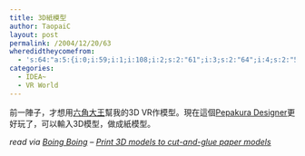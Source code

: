 ```yaml
---
title: 3D紙模型
author: TaopaiC
layout: post
permalink: /2004/12/20/63
wheredidtheycomefrom:
  - 's:64:"a:5:{i:0;i:59;i:1;i:108;i:2;s:2:"61";i:3;s:2:"64";i:4;s:2:"51";}";'
categories:
  - IDEA~
  - VR World
---
```

前一陣子，才想用[六角大王][1]幫我的3D VR作模型。現在這個[Pepakura Designer][2]更好玩了，可以輸入3D模型，做成紙模型。

*read via [Boing Boing][3] &#8211; [Print 3D models to cut-and-glue paper models ][4]*

 [1]: http://www.shusaku.co.jp/www/
 [2]: http://www.tamasoft.co.jp/pepakura/
 [3]: http://boingboing.net/
 [4]: http://www.boingboing.net/2004/12/19/print_3d_models_to_c.html